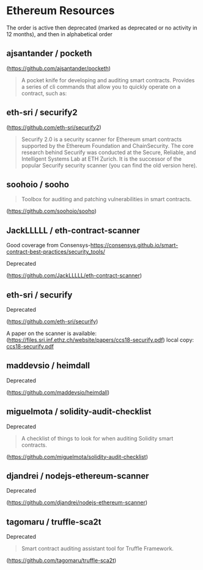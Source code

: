 # Ethereum Resources

The order is active then deprecated (marked as deprecated or no activity in 12 months), and then in alphabetical order

## ajsantander / pocketh

(https://github.com/ajsantander/pocketh)

> A pocket knife for developing and auditing smart contracts. Provides a series of cli commands that allow you to quickly operate on a contract, such as:

## eth-sri / securify2

(https://github.com/eth-sri/securify2)

> Securify 2.0 is a security scanner for Ethereum smart contracts supported by the Ethereum Foundation and ChainSecurity. The core research behind Securify was conducted at the Secure, Reliable, and Intelligent Systems Lab at ETH Zurich.
> It is the successor of the popular Securify security scanner (you can find the old version here).

## soohoio / sooho

> Toolbox for auditing and patching vulnerabilities in smart contracts.

(https://github.com/soohoio/sooho)

## JackLLLLL / eth-contract-scanner

Good coverage from Consensys-https://consensys.github.io/smart-contract-best-practices/security_tools/

Deprecated

(https://github.com/JackLLLLL/eth-contract-scanner)

## eth-sri / securify

Deprecated

(https://github.com/eth-sri/securify)

A paper on the scanner is available: (https://files.sri.inf.ethz.ch/website/papers/ccs18-securify.pdf) local copy: [ccs18-securify.pdf](ccs18-securify.pdf)

## maddevsio / heimdall

Deprecated

(https://github.com/maddevsio/heimdall)

## miguelmota / solidity-audit-checklist

Deprecated

> A checklist of things to look for when auditing Solidity smart contracts.

(https://github.com/miguelmota/solidity-audit-checklist)

## djandrei / nodejs-ethereum-scanner

Deprecated

(https://github.com/djandrei/nodejs-ethereum-scanner)

## tagomaru / truffle-sca2t

Deprecated

> Smart contract auditing assistant tool for Truffle Framework.

(https://github.com/tagomaru/truffle-sca2t)
